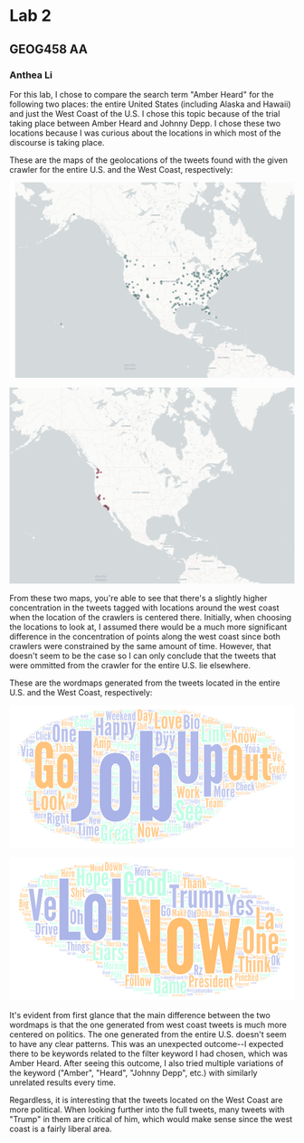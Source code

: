 # Lab 2
## GEOG458 AA
### Anthea Li

For this lab, I chose to compare the search term "Amber Heard" for the following two places: the entire United States (including Alaska and Hawaii) and just the West Coast of the U.S. I chose this topic because of the trial taking place between Amber Heard and Johnny Depp. I chose these two locations because I was curious about the locations in which most of the discourse is taking place.

These are the maps of the geolocations of the tweets found with the given crawler for the entire U.S. and the West Coast, respectively:

![U.S. Map](img/geog458lab2map.png)

![West Coast Map](img/geog458lab2map2.png)

From these two maps, you're able to see that there's a slightly higher concentration in the tweets tagged with locations around the west coast when the location of the crawlers is centered there. Initially, when choosing the locations to look at, I assumed there would be a much more significant difference in the concentration of points along the west coast since both crawlers were constrained by the same amount of time. However, that doesn't seem to be the case so I can only conclude that the tweets that were ommitted from the crawler for the entire U.S. lie elsewhere. 

These are the wordmaps generated from the tweets located in the entire U.S. and the West Coast, respectively:

![U.S. Wordmap](img/geog458lab2wordcloud.png)

![West Coast Wordmap](img/geog458lab2wordcloud2.png)

It's evident from first glance that the main difference between the two wordmaps is that the one generated from west coast tweets is much more centered on politics. The one generated from the entire U.S. doesn't seem to have any clear patterns. This was an unexpected outcome--I expected there to be keywords related to the filter keyword I had chosen, which was Amber Heard. After seeing this outcome, I also tried multiple variations of the keyword ("Amber", "Heard", "Johnny Depp", etc.) with similarly unrelated results every time.

Regardless, it is interesting that the tweets located on the West Coast are more political. When looking further into the full tweets, many tweets with "Trump" in them are critical of him, which would make sense since the west coast is a fairly liberal area.
